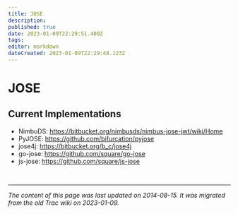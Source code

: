 ```yaml
---
title: JOSE
description: 
published: true
date: 2023-01-09T22:29:51.400Z
tags: 
editor: markdown
dateCreated: 2023-01-09T22:29:48.123Z
---
```


# JOSE
## Current Implementations
- NimbuDS: https://bitbucket.org/nimbusds/nimbus-jose-jwt/wiki/Home
- PyJOSE: https://github.com/bifurcation/pyjose
- jose4j: https://bitbucket.org/b_c/jose4j
- go-jose: https://github.com/square/go-jose
- js-jose: https://github.com/square/js-jose

&nbsp;
&nbsp;
&nbsp;

---

*The content of this page was last updated on 2014-08-15. It was migrated from the old Trac wiki on 2023-01-09.*
